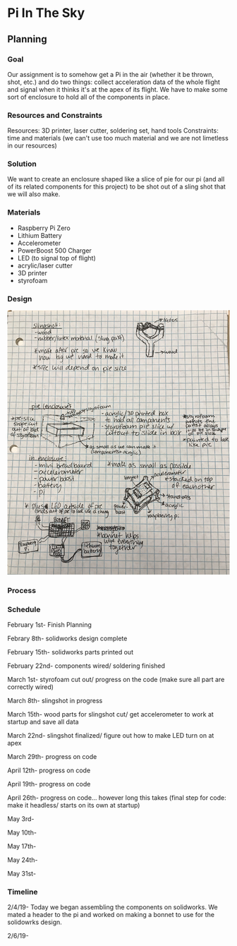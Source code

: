 # Pi In The Sky

## Planning

### Goal
Our assignment is to somehow get a Pi in the air (whether it be thrown, shot, etc.) and do two things: collect acceleration data of the whole flight and signal when it thinks it's at the apex of its flight. We have to make some sort of enclosure to hold all of the components in place. 

### Resources and Constraints
Resources: 3D printer, laser cutter, soldering set, hand tools
Constraints: time and materials (we can't use too much material and we are not limetless in our resources)

### Solution
We want to create an enclosure shaped like a slice of pie for our pi (and all of its related components for this project) to be shot out of a sling shot that we will also make. 

### Materials
- Raspberry Pi Zero
- Lithium Battery
- Accelerometer
- PowerBoost 500 Charger
- LED (to signal top of flight)
- acrylic/laser cutter
- 3D printer
- styrofoam

### Design
![PiInTheSkyPlanning](https://github.com/jdreese79/PiInTheSky/blob/master/IMG_8211.jpg)


### Process



### Schedule

February 1st- Finish Planning

Febrary 8th- solidworks design complete

February 15th- solidworks parts printed out

February 22nd- components wired/ soldering finished

March 1st- styrofoam cut out/ progress on the code (make sure all part are correctly wired)

March 8th- slingshot in progress

March 15th- wood parts for slingshot cut/ get accelerometer to work at startup and save all data 

March 22nd- slingshot finalized/ figure out how to make LED turn on at apex

March 29th- progress on code

April 12th- progress on code

April 19th- progress on code

April 26th- progress on code... however long this takes (final step for code: make it headless/ starts on its own at startup)

May 3rd-

May 10th-

May 17th-

May 24th-

May 31st- 

### Timeline

2/4/19- Today we began assembling the components on solidworks. We mated a header to the pi and worked on making a bonnet to use for the solidowrks design.

2/6/19-


